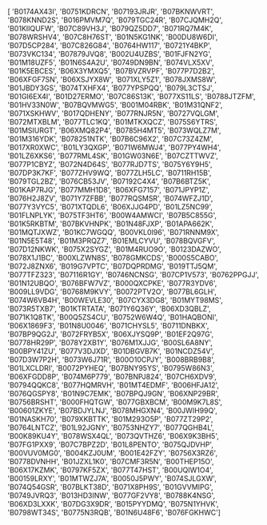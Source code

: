 [ 'B0174AX43I', 'B0751KDRCN', 'B07193JRJR', 'B07BKNWVRT', 'B078KNND2S', 'B016PMVM7Q', 'B079TGC24R', 'B07CJQMH2Q', 'B01KIIQUFW', 'B07C89VH3J', 'B079QZ5DD7', 'B071RQ7M4K', 'B078WRSHV4', 'B07C8H76ST', 'B01N5KG1NK', 'B00DU8W6DI', 'B07D5CP284', 'B07C826G84', 'B0764HW117', 'B0721Y4BKP', 'B073VKC134', 'B07879JVQ8', 'B002U4UZBS', 'B01FJFN2YG', 'B01M18UZF5', 'B01N6S4A2U', 'B0749DN9BN', 'B074VLX5XV', 'B01K5EBCES', 'B06X3YMXQ5', 'B07BVZRVPF', 'B077P7D2B2', 'B06XFGF7SN', 'B06XSJYX8W', 'B071XLY5Z1', 'B078JXMS8W', 'B01JBDY3GS', 'B074TXHFX4', 'B077YPSPQQ',  'B079L3CTSJ', 'B01GI6EX4I', 'B01D27ERMO', 'B07C86S13K', 'B077XS11LS', 'B0788JTZFM', 'B01HV33N0W', 'B07BQVMWG5', 'B001M04RBK', 'B01M31QNF2', 'B071XSKHWV',  'B017QDHENY', 'B077RNJR5N', 'B0727VQLGM', 'B072MTXBLM', 'B077TLC1KQ', 'B01MTKXQCZ', 'B075S6YTRS', 'B01MSIURGT', 'B06XMQ82P4', 'B0785H4MT5', 'B073WQLZ7M', 'B01M316YDK', 'B078251NTK', 'B07B6C96X2', 'B07C73Z4ZM', 'B017XR0XWC', 'B01LY3QXGP', 'B071W6MWJ4', 'B077PY4WH4', 'B01LZ6XKS6', 'B077RML4SK', 'B01GW03N6E', 'B07CZTTWVZ', 'B077P1CBYZ', 'B072N4D64S', 'B077RJD7TS', 'B075Y6Y9H5', 'B07DP3K7KF', 'B077ZHV9WQ', 'B077ZLH5LC', 'B0711RH15B', 'B079TGL2BZ', 'B076CB53JV', 'B07192C4X4', 'B07B6BTZ5K', 'B01KAP7RJG', 'B077MMH1D8', 'B06XFG7157', 'B071JPYP1Z', 'B076H2J8ZV', 'B071Y7ZFBB', 'B077RQSMSR', 'B074WFZJ1D', 'B077Y3VYC5', 'B071XTQDL6', 'B06XJJG4PD', 'B01LZ5NC99', 'B01FLNPLYK', 'B075TF3HT6', 'B00W4AMWCI', 'B07B5C855G', 'B01K5RKBTM', 'B07BKVHNPK', 'B01N48FJXP', 'B01APA662K', 'B01MQTJXWZ', 'B01KC7WGQQ', 'B00VKL0I96', 'B071RNNM9X', 'B01N5E5T48', 'B01M3PRQZ7', 'B01EMLCYVU', 'B078BQVGFV', 'B07D12NKWK', 'B075X2SYGZ', 'B01M4RUO9O', 'B0123DAZWO',  'B078X1J1BC', 'B00XLZWN8S', 'B078GMKCDS', 'B000S5CABO', 'B072J8ZNX6', 'B019G7VPTC',  'B07DQPRDMG', 'B019TTJ5QM', 'B077TFZ323', 'B07116R1GY', 'B0746NCNSG', 'B07CP1V573', 'B0762PPGJJ', 'B01N12UBQO', 'B076BFW7VZ', 'B000QXCPKE', 'B077R3YDV6', 'B009LL9VDG',  'B0768M9KVY', 'B0072PTV2O',  'B077BL6GLH', 'B074W6VB4H', 'B00WEVLE30', 'B07CYX3DG8',  'B01MYT98MS', 'B073R5TXB7',  'B01KTRTATA', 'B071Y6Q36Y', 'B06XD3QBLZ', 'B071K1Q8TK', 'B00Q5ZS4CU', 'B0752W6W4Q', 'B01HAQBONI', 'B06X1869F3', 'B01N8U0046', 'B071CHYSL5', 'B0711DNBKX', 'B07BP9QG2J', 'B072FRYB5X', 'B06XJYSQ9P', 'B01EF2Q97G', 'B0778HR29P', 'B078Y2XB1Y', 'B076M1XJJG', 'B00SL6A8NY', 'B00BPY41ZU', 'B077V3DJXD', 'B01DBGVB7K', 'B01NCDZ54V',  'B07D3W7P2H', 'B073W6J71R', 'B00O10CPJY', 'B008BRB9B8', 'B01LXCLDRI', 'B0072PYHEQ', 'B07BNY95YS', 'B0795W86N3', 'B06XFGDD8P', 'B074M6P779', 'B07BNPJ824', 'B07CH6XDV9', 'B0794QQKC8', 'B077HQMRVH', 'B01MT4EDMF', 'B006HFJA12', 'B076QGSPY8', 'B01N9C7EMK', 'B07BPQJ9GN', 'B06XNP29BR', 'B0756BRSHT', 'B000FHQTGW', 'B077GBXBCM', 'B00M9K7L8S', 'B00601ZKYE', 'B07BDJYLNJ', 'B078MHGXN4', 'B00JWIH99Q', 'B01NASKH70', 'B079XKBTTK', 'B01M293O5P', 'B077ZT29P2', 'B0764LNTCZ', 'B01L92JGNY', 'B0753NHZY7', 'B077QGHB4L', 'B00K89KU4Y', 'B078WSX4QL', 'B073QVTHZ6', 'B06X9K3BH5', 'B07FG1PXX9', 'B07C7BPZ2D', 'B01L8PENTO', 'B075QJDVHP', 'B00VUV0MG0', 'B004KZJ0UM',  'B001E42FZY', 'B0756X3RZ6', 'B0778DVNHH', 'B01JZXL1K0', 'B07CMF3R5N', 'B00THEP15O', 'B06X17KZMK', 'B0797KF5ZX', 'B077T47HST', 'B00UQIW1O4', 'B00159LRXY', 'B01MTWZJ7A', 'B0050J5PWY', 'B074SJLGXW', 'B074Q54GSR', 'B07BLKT38D', 'B071X8PH9S', 'B01GVVMIPG', 'B0749JVRQ3', 'B013HD3INW', 'B077GF2VY8', 'B0788K4NSG', 'B06XD3LXXK', 'B07DG3X9DR', 'B015PYYDMQ', 'B075N1YHVK', 'B0798WT34S', 'B0775N3RQB', 'B01N6U48F6', 'B076FGKHWC']